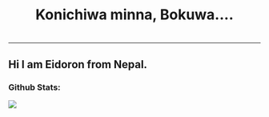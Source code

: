 <div align="left">
<h1 align="center">Konichiwa minna, Bokuwa....<h1>
<hr>
<h2> Hi I am Eidoron from Nepal. 
<h3>Github Stats:</h2>
  <p><img src="https://github-readme-stats.vercel.app/api?username=Eidoron1&show_icons=true&theme=magenta"></p> 
  </tr>
</table>
